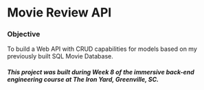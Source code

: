 # Movie Review API

### Objective
To build a Web API with CRUD capabilities for models based on my previously built SQL Movie Database.



##### This project was built during Week 8 of the immersive back-end engineering course at The Iron Yard, Greenville, SC.
